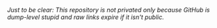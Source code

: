*Just to be clear: This repository is not privated only because GitHub is dump-level stupid and raw links expire if it isn't public.*
